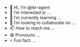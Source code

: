- 👋 Hi, I’m @ikr-agent
- 👀 I’m interested in ...
- 🌱 I’m currently learning ...
- 💞️ I’m looking to collaborate on ...
- 📫 How to reach me ...
- 😄 Pronouns: ...
- ⚡ Fun fact: ...

<!---
ikr-agent/ikr-agent is a ✨ special ✨ repository because its `README.md` (this file) appears on your GitHub profile.
You can click the Preview link to take a look at your changes.
--->
